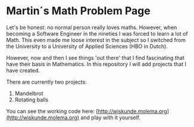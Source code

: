 # Martin´s Math Problem Page
Let's be honest: no normal person really loves maths. However, when becoming a Software Engineer in the
nineties I was forced to learn a lot of Math. This even made me loose interest in the subject so I switched
from the University to a University of Applied Sciences (HBO in Dutch).

However, now and then I see things 'out there' that I find fascinating that have their basis in Mathematics.
In this repository I will add projects that I have created.

There are currently two projects:
 1. Mandelbrot
 2. Rotating balls

You can see the working code here: [http://wiskunde.molema.org](http://wiskunde.molema.org) and play with it
yourself. 

